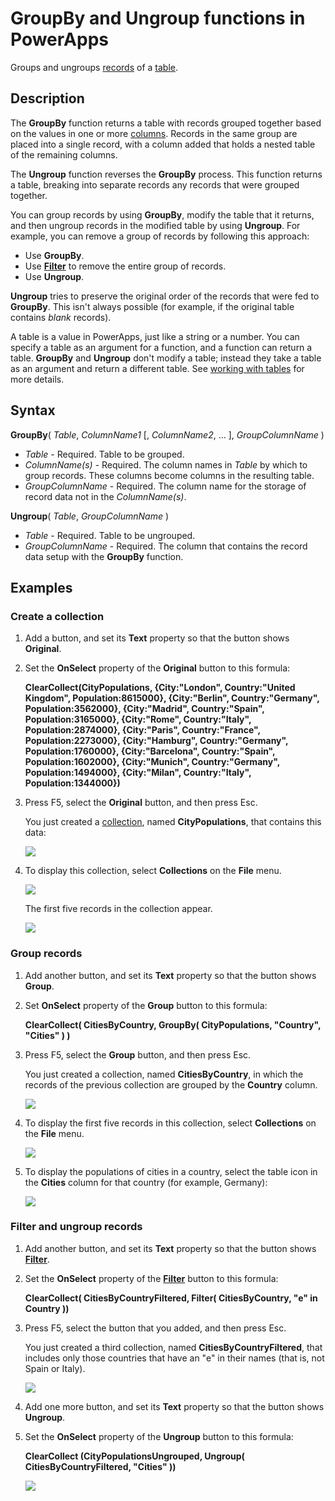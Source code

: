 <properties
	pageTitle="GroupBy and Ungroup functions | Microsoft PowerApps"
	description="Reference information, including syntax and examples, for the GroupBy and Ungroup functions in PowerApps"
	services=""
	suite="powerapps"
	documentationCenter="na"
	authors="gregli-msft"
	manager="dwrede"
	editor=""
	tags=""/>

<tags
   ms.service="powerapps"
   ms.devlang="na"
   ms.topic="article"
   ms.tgt_pltfrm="na"
   ms.workload="na"
   ms.date="11/07/2015"
   ms.author="gregli"/>

# GroupBy and Ungroup functions in PowerApps #

Groups and ungroups [records](working-with-tables.md#records) of a [table](working-with-tables.md).

## Description ##

The **GroupBy** function returns a table with records grouped together based on the values in one or more [columns](working-with-tables.md#columns). Records in the same group are placed into a single record, with a column added that holds a nested table of the remaining columns.   

The **Ungroup** function reverses the **GroupBy** process. This function returns a table, breaking into separate records any records that were grouped together.

You can group records by using **GroupBy**, modify the table that it returns, and then ungroup records in the modified table by using **Ungroup**. For example, you can remove a group of records by following this approach:

- Use **GroupBy**.
- Use **[Filter](function-filter-lookup.md)** to remove the entire group of records.
- Use **Ungroup**.  

**Ungroup** tries to preserve the original order of the records that were fed to **GroupBy**.  This isn't always possible (for example, if the original table contains *blank* records).

A table is a value in PowerApps, just like a string or a number. You can specify a table as an argument for a function, and a function can return a table. **GroupBy** and **Ungroup** don't modify a table; instead they take a table as an argument and return a different table. See [working with tables](working-with-tables.md) for more details.

## Syntax ##

**GroupBy**( *Table*, *ColumnName1* [, *ColumnName2*, ... ], *GroupColumnName* )

- *Table* - Required. Table to be grouped.
- *ColumnName(s)* - Required.  The column names in *Table* by which to group records.  These columns become columns in the resulting table.
- *GroupColumnName* - Required.  The column name for the storage of record data not in the *ColumnName(s)*.

**Ungroup**( *Table*, *GroupColumnName* )

- *Table* - Required. Table to be ungrouped.
- *GroupColumnName* - Required.  The column that contains the record data setup with the **GroupBy** function.

## Examples ##

### Create a collection ###

1. Add a button, and set its **Text** property so that the button shows **Original**.

1. Set the **OnSelect** property of the **Original** button to this formula:

	**ClearCollect(CityPopulations, {City:"London", Country:"United Kingdom", Population:8615000}, {City:"Berlin", Country:"Germany", Population:3562000}, {City:"Madrid", Country:"Spain", Population:3165000}, {City:"Rome", Country:"Italy", Population:2874000}, {City:"Paris", Country:"France", Population:2273000}, {City:"Hamburg", Country:"Germany", Population:1760000}, {City:"Barcelona", Country:"Spain", Population:1602000}, {City:"Munich", Country:"Germany", Population:1494000}, {City:"Milan", Country:"Italy", Population:1344000})**

1. Press F5, select the **Original** button, and then press Esc.

	You just created a [collection](working-with-data-sources.md#collections), named **CityPopulations**, that contains this data:

	![](media/function-groupby/cities.png)

1. To display this collection, select **Collections** on the **File** menu.

	![](media/function-groupby/file-collections.png)

	The first five records in the collection appear.

	![](media/function-groupby/citypopulations-collection.png)

### Group records ###

1. Add another button, and set its **Text** property so that the button shows **Group**.

1. Set **OnSelect** property of the **Group** button to this formula:

	**ClearCollect( CitiesByCountry, GroupBy( CityPopulations, "Country", "Cities" ) )**

1. Press F5, select the **Group** button, and then press Esc.

	You just created a collection, named **CitiesByCountry**, in which the records of the previous collection are grouped by the **Country** column.

	![](media/function-groupby/cities-grouped.png)

1. To display the first five records in this collection, select **Collections** on the **File** menu.

	![](media/function-groupby/citiesbycountry-collection.png)

1. To display the populations of cities in a country, select the table icon in the **Cities** column for that country (for example, Germany):

	![](media/function-groupby/population-germany.png)

### Filter and ungroup records ###

1. Add another button, and set its **Text** property so that the button shows **[Filter](function-filter-lookup.md)**.

1. Set the **OnSelect** property of the **[Filter](function-filter-lookup.md)** button to this formula:

	**ClearCollect( CitiesByCountryFiltered, Filter( CitiesByCountry, "e" in Country ))**

1. Press F5, select the button that you added, and then press Esc.

	You just created a third collection, named **CitiesByCountryFiltered**, that includes only those countries that have an "e" in their names (that is, not Spain or Italy).

	![](media/function-groupby/cities-grouped-hase.png)

1. Add one more button, and set its **Text** property so that the button shows **Ungroup**.

1. Set the **OnSelect** property of the **Ungroup** button to this formula:

	**ClearCollect (CityPopulationsUngrouped, Ungroup( CitiesByCountryFiltered, "Cities" ))**

	![](media/function-groupby/cities-hase.png)
